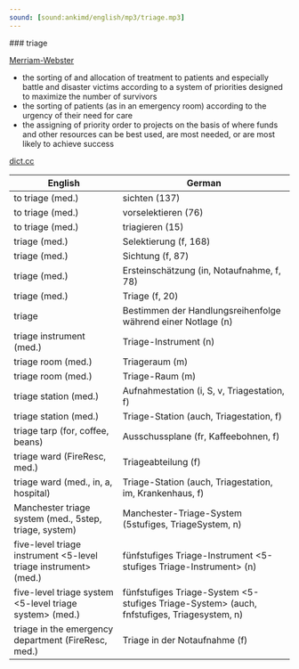 ```yaml
---
sound: [sound:ankimd/english/mp3/triage.mp3]
---
```


\### triage

[Merriam-Webster](https://www.merriam-webster.com/dictionary/triage)

- the sorting of and allocation of treatment to patients and especially battle and disaster victims according to a system of priorities designed to maximize the number of survivors
- the sorting of patients (as in an emergency room) according to the urgency of their need for care
- the assigning of priority order to projects on the basis of where funds and other resources can be best used, are most needed, or are most likely to achieve success

[dict.cc](https://www.dict.cc/triage)

| English        | German       |
| -------------- | ------------ |
| to triage (med.) | sichten (137) |
| to triage (med.) | vorselektieren (76) |
| to triage (med.) | triagieren (15) |
| triage (med.) | Selektierung (f, 168) |
| triage (med.) | Sichtung (f, 87) |
| triage (med.) | Ersteinschätzung (in, Notaufnahme, f, 78) |
| triage (med.) | Triage (f, 20) |
| triage | Bestimmen der Handlungsreihenfolge während einer Notlage (n) |
| triage instrument (med.) | Triage-Instrument (n) |
| triage room (med.) | Triageraum (m) |
| triage room (med.) | Triage-Raum (m) |
| triage station (med.) | Aufnahmestation (i, S, v, Triagestation, f) |
| triage station (med.) | Triage-Station (auch, Triagestation, f) |
| triage tarp (for, coffee, beans) | Ausschussplane (fr, Kaffeebohnen, f) |
| triage ward (FireResc, med.) | Triageabteilung (f) |
| triage ward (med., in, a, hospital) | Triage-Station (auch, Triagestation, im, Krankenhaus, f) |
| Manchester triage system <MTS> (med., 5step, triage, system) | Manchester-Triage-System <MTS> (5stufiges, TriageSystem, n) |
| five-level triage instrument <5-level triage instrument> (med.) | fünfstufiges Triage-Instrument <5-stufiges Triage-Instrument> (n) |
| five-level triage system <5-level triage system> (med.) | fünfstufiges Triage-System <5-stufiges Triage-System> (auch, fnfstufiges, Triagesystem, n) |
| triage in the emergency department (FireResc, med.) | Triage in der Notaufnahme (f) |
